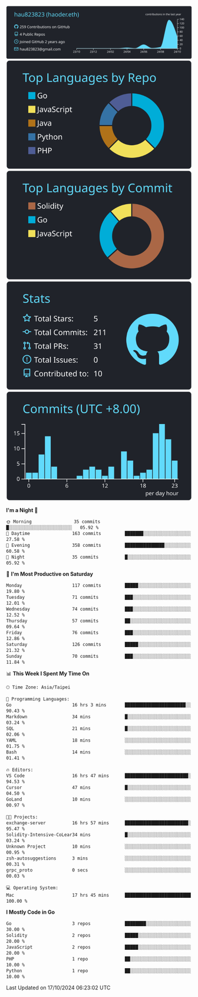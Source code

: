 [![](https://raw.githubusercontent.com/hau823823/hau823823/master/profile-summary-card-output/react/0-profile-details.svg)](https://github.com/vn7n24fzkq/github-profile-summary-cards)
[![](https://raw.githubusercontent.com/hau823823/hau823823/master/profile-summary-card-output/react/1-repos-per-language.svg)](https://github.com/vn7n24fzkq/github-profile-summary-cards) [![](https://raw.githubusercontent.com/hau823823/hau823823/master/profile-summary-card-output/react/2-most-commit-language.svg)](https://github.com/vn7n24fzkq/github-profile-summary-cards)
[![](https://raw.githubusercontent.com/hau823823/hau823823/master/profile-summary-card-output/react/3-stats.svg)](https://github.com/vn7n24fzkq/github-profile-summary-cards) [![](https://raw.githubusercontent.com/hau823823/hau823823/master/profile-summary-card-output/react/4-productive-time.svg)](https://github.com/vn7n24fzkq/github-profile-summary-cards)

<!--START_SECTION:waka-->
**I'm a Night 🦉** 

```text
🌞 Morning                35 commits          █░░░░░░░░░░░░░░░░░░░░░░░░   05.92 % 
🌆 Daytime                163 commits         ███████░░░░░░░░░░░░░░░░░░   27.58 % 
🌃 Evening                358 commits         ███████████████░░░░░░░░░░   60.58 % 
🌙 Night                  35 commits          █░░░░░░░░░░░░░░░░░░░░░░░░   05.92 % 
```
📅 **I'm Most Productive on Saturday** 

```text
Monday                   117 commits         █████░░░░░░░░░░░░░░░░░░░░   19.80 % 
Tuesday                  71 commits          ███░░░░░░░░░░░░░░░░░░░░░░   12.01 % 
Wednesday                74 commits          ███░░░░░░░░░░░░░░░░░░░░░░   12.52 % 
Thursday                 57 commits          ██░░░░░░░░░░░░░░░░░░░░░░░   09.64 % 
Friday                   76 commits          ███░░░░░░░░░░░░░░░░░░░░░░   12.86 % 
Saturday                 126 commits         █████░░░░░░░░░░░░░░░░░░░░   21.32 % 
Sunday                   70 commits          ███░░░░░░░░░░░░░░░░░░░░░░   11.84 % 
```


📊 **This Week I Spent My Time On** 

```text
🕑︎ Time Zone: Asia/Taipei

💬 Programming Languages: 
Go                       16 hrs 3 mins       ███████████████████████░░   90.43 % 
Markdown                 34 mins             █░░░░░░░░░░░░░░░░░░░░░░░░   03.24 % 
SQL                      21 mins             █░░░░░░░░░░░░░░░░░░░░░░░░   02.06 % 
YAML                     18 mins             ░░░░░░░░░░░░░░░░░░░░░░░░░   01.75 % 
Bash                     14 mins             ░░░░░░░░░░░░░░░░░░░░░░░░░   01.41 % 

🔥 Editors: 
VS Code                  16 hrs 47 mins      ████████████████████████░   94.53 % 
Cursor                   47 mins             █░░░░░░░░░░░░░░░░░░░░░░░░   04.50 % 
GoLand                   10 mins             ░░░░░░░░░░░░░░░░░░░░░░░░░   00.97 % 

🐱‍💻 Projects: 
exchange-server          16 hrs 57 mins      ████████████████████████░   95.47 % 
Solidity-Intensive-CoLear34 mins             █░░░░░░░░░░░░░░░░░░░░░░░░   03.24 % 
Unknown Project          10 mins             ░░░░░░░░░░░░░░░░░░░░░░░░░   00.95 % 
zsh-autosuggestions      3 mins              ░░░░░░░░░░░░░░░░░░░░░░░░░   00.31 % 
grpc_proto               0 secs              ░░░░░░░░░░░░░░░░░░░░░░░░░   00.03 % 

💻 Operating System: 
Mac                      17 hrs 45 mins      █████████████████████████   100.00 % 
```

**I Mostly Code in Go** 

```text
Go                       3 repos             ████████░░░░░░░░░░░░░░░░░   30.00 % 
Solidity                 2 repos             █████░░░░░░░░░░░░░░░░░░░░   20.00 % 
JavaScript               2 repos             █████░░░░░░░░░░░░░░░░░░░░   20.00 % 
PHP                      1 repo              ██░░░░░░░░░░░░░░░░░░░░░░░   10.00 % 
Python                   1 repo              ██░░░░░░░░░░░░░░░░░░░░░░░   10.00 % 
```




 Last Updated on 17/10/2024 06:23:02 UTC
<!--END_SECTION:waka-->
